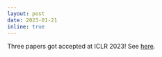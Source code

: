```yaml
---
layout: post
date: 2023-01-21
inline: true
---
```


Three papers got accepted at ICLR 2023! See [here](https://jd92.wang/publications/#papers).